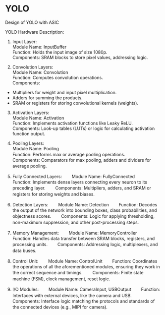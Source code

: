 # YOLO
Design of YOLO with ASIC  

YOLO Hardware Description:  
1. Input Layer:  
Module Name: InputBuffer  
Function: Holds the input image of size 1080p.  
Components: SRAM blocks to store pixel values, addressing logic.  

2. Convolution Layers:  
Module Name: Convolution  
Function: Computes convolution operations.  
Components:  
- Multipliers for weight and input pixel multiplication.  
- Adders for summing the products.  
- SRAM or registers for storing convolutional kernels (weights).  

3. Activation Layers:  
Module Name: Activation  
Function: Implements activation functions like Leaky ReLU.  
Components: Look-up tables (LUTs) or logic for calculating activation function output.  

4. Pooling Layers:  
Module Name: Pooling  
Function: Performs max or average pooling operations.　　
Components: Comparators for max pooling, adders and dividers for average pooling.　　

5. Fully Connected Layers:　　
Module Name: FullyConnected　　
Function: Implements dense layers connecting every neuron to its preceding layer.　　
Components: Multipliers, adders, and SRAM or registers for storing weights and biases.　　

6. Detection Layers:　　
Module Name: Detection　　
Function: Decodes the output of the network into bounding boxes, class probabilities, and objectness scores.　　
Components: Logic for applying thresholding, non-maximum suppression, and other post-processing steps.　　

7. Memory Management:　　
Module Name: MemoryController　　
Function: Handles data transfer between SRAM blocks, registers, and processing units.　　
Components: Addressing logic, multiplexers, and data buses.　　

8. Control Unit:　　
Module Name: ControlUnit　　
Function: Coordinates the operations of all the aforementioned modules, ensuring they work in the correct sequence and timings.　　
Components: Finite state machine (FSM), clock management, reset logic.　　

10. I/O Modules:　　
Module Name: CameraInput, USBOutput　　
Function: Interfaces with external devices, like the camera and USB.　　
Components: Interface logic matching the protocols and standards of the connected devices (e.g., MIPI for camera).　　

